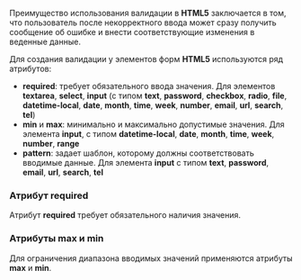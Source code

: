 Преимущество использования валидации в **HTML5** заключается в том, что пользователь после некорректного ввода может сразу получить сообщение об ошибке и внести соответствующие изменения в веденные данные.

Для создания валидации у элементов форм **HTML5** используются ряд атрибутов:
- **required**: требует обязательного ввода значения. Для элементов **textarea**, **select**, **input** (с типом **text**, **password**, **checkbox**, **radio**, **file**, **datetime-local**, **date**, **month**, **time**, **week**, **number**, **email**, **url**, **search**, **tel**)
- **min** и **max**: минимально и максимально допустимые значения. Для элемента **input**, с типом **datetime-local**, **date**, **month**, **time**, **week**, **number**, **range**
- **pattern**: задает шаблон, которому должны соответствовать вводимые данные. Для элемента **input** с типом **text**, **password**, **email**, **url**, **search**, **tel**

### Атрибут **required**
Атрибут **required** требует обязательного наличия значения.

### Атрибуты **max** и **min**
Для ограничения диапазона вводимых значений применяются атрибуты **max** и **min**.